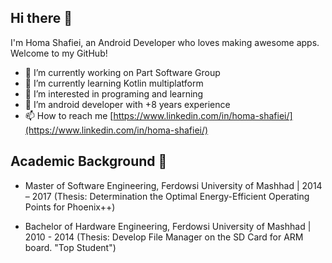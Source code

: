 ## Hi there 👋

I'm Homa Shafiei, an Android Developer who loves making awesome apps. Welcome to my GitHub!

- 🔭 I’m currently working on Part Software Group
- 🌱 I’m currently learning Kotlin multiplatform
- 👀 I’m interested in programing and learning
- 🌱 I’m android developer with +8 years experience
- 📫 How to reach me [https://www.linkedin.com/in/homa-shafiei/](https://www.linkedin.com/in/homa-shafiei/)


## Academic Background 🌱

- Master of Software Engineering, Ferdowsi University of Mashhad | 2014 – 2017 (Thesis: Determination the Optimal Energy-Efficient Operating Points for Phoenix++)
  
- Bachelor of Hardware Engineering, Ferdowsi University of Mashhad | 2010 - 2014 (Thesis: Develop File Manager on the SD Card for ARM board. "Top Student")




<!--
**Homa-Shafiei/Homa-Shafiei** is a ✨ _special_ ✨ repository because its `README.md` (this file) appears on your GitHub profile.

Here are some ideas to get you started:

- 🔭 I’m currently working on ...
- 🌱 I’m currently learning ...
- 👯 I’m looking to collaborate on ...
- 🤔 I’m looking for help with ...
- 💬 Ask me about ...
- 📫 How to reach me: ...
- 😄 Pronouns: ...
- ⚡ Fun fact: ...
-->
